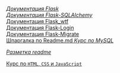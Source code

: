 [_Документация Flask_](https://flask.palletsprojects.com/en/2.0.x) <br>
[_Документация Flask-SQLAlchemy_](https://flask-sqlalchemy.palletsprojects.com/en/2.x/)  <br>
[ Документация Flask_wtf ](https://flask-wtf.readthedocs.io/en/latest)<br>
[ Документация Flask-Login ](https://flask-login.readthedocs.io/en/latest)<br>
[ Документация Flask-Migrate ](https://flask-migrate.readthedocs.io/en/latest/index.html)<br>
[ Шпаргалка по Readme.md ](https://gist.github.com/fomvasss/8dd8cd7f88c67a4e3727f9d39224a84c)
[_Курс по MySQL_](https://itproger.com/course/sql)

[_Разметка readme_](http://coddism.com/zametki/razmetka_readmemd_v_github)

[ Курс по `HTML`, `CSS` и `JavaScript` ](https://stepik.org/course/100971/)

